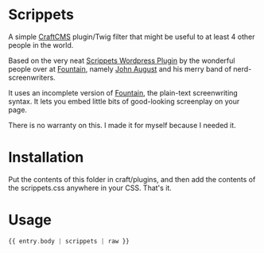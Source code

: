 Scrippets
=========

A simple [CraftCMS](http://buildwithcraft.com) plugin/Twig filter that might be useful to at least 4 other people in the world.

Based on the very neat [Scrippets Wordpress Plugin](http://fountain.io/scrippets) by the wonderful people over at [Fountain](http://fountain.io), namely [John August](http://johnaugust.com) and his merry band of nerd-screenwriters.

It uses an incomplete version of [Fountain](http://fountain.io), the plain-text screenwriting syntax. It lets you embed little bits of good-looking screenplay on your page.

There is no warranty on this. I made it for myself because I needed it.

Installation
============

Put the contents of this folder in craft/plugins, and then add the contents of the scrippets.css anywhere in your CSS. That's it.

Usage
=====
```php
{{ entry.body | scrippets | raw }}
```
